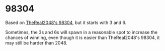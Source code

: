 # 98304
Based on [TheReal2048's 98304](https://thereal2048.github.io/game18), but it starts with 3 and 6.

Sometimes, the 3s and 6s will spawn in a reasonable spot to increase the chances of winning, even though it is easier than TheReal2048's 98304, it may still be harder than 2048.
